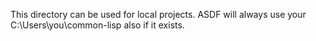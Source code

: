 This directory can be used for local projects. ASDF will always use your C:\Users\you\common-lisp
also if it exists. 
